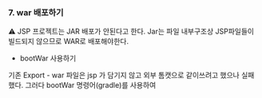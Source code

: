 ### 7. war 배포하기

⚠️ JSP 프로젝트는 JAR 배포가 안된다고 한다. 
Jar는 파일 내부구조상 JSP파일들이 빌드되지 않으므로 WAR로 배포해야한다.

- bootWar 사용하기

기존 Export - war 파일은 jsp 가 담기지 않고 외부 톰캣으로 같이쓰려고 했으나 실패했다. 그러다 bootWar 명령어(gradle)를 사용하여